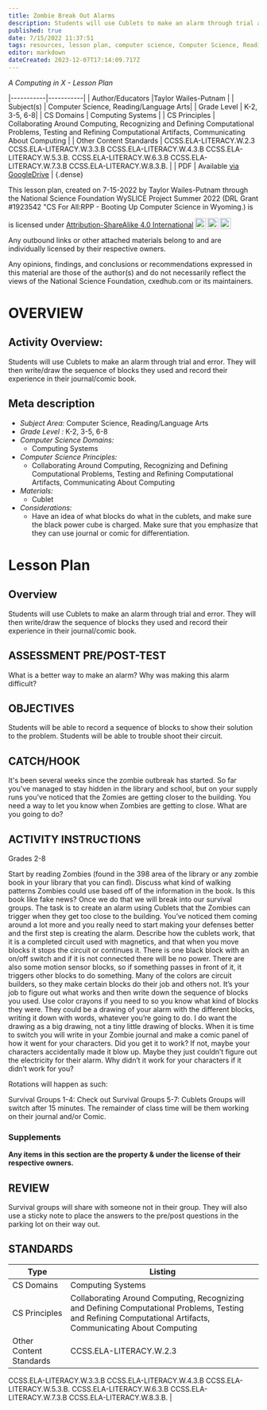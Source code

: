 ```yaml
---
title: Zombie Break Out Alarms
description: Students will use Cublets to make an alarm through trial and error. They will then write/draw the sequence of blocks they used and record their experience in their journal/comic book.
published: true
date: 7/15/2022 11:37:51
tags: resources, lesson plan, computer science, Computer Science, Reading/Language Arts 
editor: markdown
dateCreated: 2023-12-07T17:14:09.717Z
---
```

*A Computing in X - Lesson Plan*

|-----------|-----------|
| Author/Educators |Taylor Wailes-Putnam |
| Subject(s) | Computer Science, Reading/Language Arts|
| Grade Level | K-2, 3-5, 6-8|
| CS Domains | Computing Systems |
| CS Principles | Collaborating Around Computing, Recognizing and Defining Computational Problems, Testing and Refining Computational Artifacts, Communicating About Computing |
| Other Content Standards | CCSS.ELA-LITERACY.W.2.3
CCSS.ELA-LITERACY.W.3.3.B
CCSS.ELA-LITERACY.W.4.3.B
CCSS.ELA-LITERACY.W.5.3.B.
CCSS.ELA-LITERACY.W.6.3.B
CCSS.ELA-LITERACY.W.7.3.B
CCSS.ELA-LITERACY.W.8.3.B. | 
| PDF | Available [via GoogleDrive](https://drive.google.com/open?id=1SqrIsBm57U3HSS2BzwZ3tR-lNBRDYIvv) |
{.dense}






This lesson plan, created on 7-15-2022 by Taylor Wailes-Putnam through the National Science Foundation WySLICE Project Summer 2022 (DRL Grant #1923542 "CS For All:RPP - Booting Up Computer Science in Wyoming.) is  <p xmlns:cc="http://creativecommons.org/ns#" >  is licensed under <a href="http://creativecommons.org/licenses/by-sa/4.0/?ref=chooser-v1" target="_blank" rel="license noopener noreferrer" style="display:inline-block;">Attribution-ShareAlike 4.0 International<img style="height:22px!important;margin-left:3px;vertical-align:text-bottom;" src="https://mirrors.creativecommons.org/presskit/icons/cc.svg?ref=chooser-v1"><img style="height:22px!important;margin-left:3px;vertical-align:text-bottom;" src="https://mirrors.creativecommons.org/presskit/icons/by.svg?ref=chooser-v1"><img style="height:22px!important;margin-left:3px;vertical-align:text-bottom;" src="https://mirrors.creativecommons.org/presskit/icons/sa.svg?ref=chooser-v1"></a></p>


Any outbound links or other attached materials belong to and are individually licensed by their respective owners. 


Any opinions, findings, and conclusions or recommendations expressed in this material are those of the author(s) and do not necessarily reflect the views of the National Science Foundation, cxedhub.com or its maintainers.


# OVERVIEW
## Activity Overview:  
Students will use Cublets to make an alarm through trial and error. They will then write/draw the sequence of blocks they used and record their experience in their journal/comic book.
## Meta description
+ *Subject Area:* Computer Science, Reading/Language Arts 
+ *Grade Level :* K-2, 3-5, 6-8 
+ *Computer Science Domains:*
   + Computing Systems
+ *Computer Science Principles:*
   + Collaborating Around Computing, Recognizing and Defining Computational Problems, Testing and Refining Computational Artifacts, Communicating About Computing
+ *Materials:* 
   + Cublet
+ *Considerations:*
   + Have an idea of what blocks do what in the cublets, and make sure the black power cube is charged. Make sure that you emphasize that they can use journal or comic for differentiation.


# Lesson Plan
## Overview
Students will use Cublets to make an alarm through trial and error. They will then write/draw the sequence of blocks they used and record their experience in their journal/comic book.
## ASSESSMENT PRE/POST-TEST
What is a better way to make an alarm? Why was making this alarm difficult?
## OBJECTIVES
Students will be able to record a sequence of blocks to show their solution to the problem.
Students will be able to trouble shoot their circuit.


## CATCH/HOOK
It's been several weeks since the zombie outbreak has started. So far you've managed to stay hidden in the library and school, but on your supply runs you've noticed that the Zomies are getting closer to the building. You need a way to let you know when Zombies are getting to close. What are you going to do?


## ACTIVITY INSTRUCTIONS
Grades 2-8


Start by reading Zombies (found in the 398 area of the library or any zombie book in your library that you can find). Discuss what kind of walking patterns Zombies could use based off of the information in the book. Is this book like fake news? 
Once we do that we will break into our survival groups. The task is to create an alarm using Cublets that the Zombies can trigger when they get too close to the building. You’ve noticed them coming around a lot more and you really need to start making your defenses better and the first step is creating the alarm. 
Describe how the cublets work, that it is a completed circuit used with magnetics, and that when you move blocks it stops the circuit or continues it. There is one black block with an on/off switch and if it is not connected there will be no power. There are also some motion sensor blocks, so if something passes in front of it, it triggers other blocks to do something. Many of the colors are circuit builders, so they make certain blocks do their job and others not. It’s your job to figure out what works and then write down the sequence of blocks you used. Use color crayons if you need to so you know what kind of blocks they were. They could be a drawing of your alarm with the different blocks, writing it down with words, whatever you’re going to do. I do want the drawing as a big drawing, not a tiny little drawing of blocks.
        When it is time to switch you will write in your Zombie journal and make a comic panel of how it went for your characters. Did you get it to work? If not, maybe your characters accidentally made it blow up. Maybe they just couldn’t figure out the electricity for their alarm. Why didn’t it work for your characters if it didn’t work for you?


Rotations will happen as such:


Survival Groups 1-4: Check out
Survival Groups 5-7: Cublets
Groups will switch after 15 minutes. The remainder of class time will be them working on their journal and/or Comic.


### Supplements
**Any items in this section are the property & under the license of their respective owners.**






## REVIEW
Survival groups will share with someone not in their group. They will also use a sticky note to place the answers to the pre/post questions in the parking lot on their way out.
## STANDARDS        
| Type | Listing | 
|-----------|-----------|
| CS Domains  | Computing Systems|
| CS Principles   | Collaborating Around Computing, Recognizing and Defining Computational Problems, Testing and Refining Computational Artifacts, Communicating About Computing|
| Other Content Standards | CCSS.ELA-LITERACY.W.2.3
CCSS.ELA-LITERACY.W.3.3.B
CCSS.ELA-LITERACY.W.4.3.B
CCSS.ELA-LITERACY.W.5.3.B.
CCSS.ELA-LITERACY.W.6.3.B
CCSS.ELA-LITERACY.W.7.3.B
CCSS.ELA-LITERACY.W.8.3.B.  |